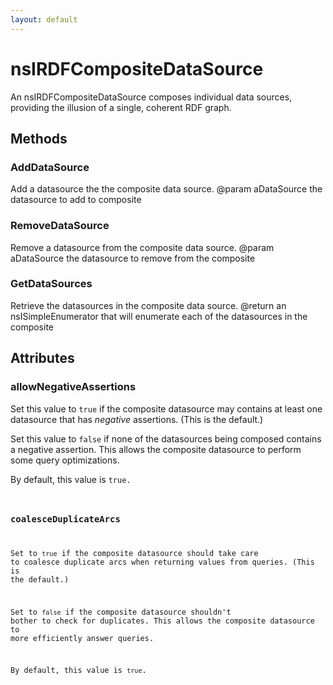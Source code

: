 ```yaml
---
layout: default
---
```


# nsIRDFCompositeDataSource #

An nsIRDFCompositeDataSource composes individual data sources, providing
the illusion of a single, coherent RDF graph.


## Methods ##

### AddDataSource ###

Add a datasource the the composite data source.
@param aDataSource the datasource to add to composite


### RemoveDataSource ###

Remove a datasource from the composite data source.
@param aDataSource the datasource to remove from the composite


### GetDataSources ###

Retrieve the datasources in the composite data source.
@return an nsISimpleEnumerator that will enumerate each
of the datasources in the composite


## Attributes ##

### allowNegativeAssertions ###


Set this value to <code>true</code> if the composite datasource
may contains at least one datasource that has <em>negative</em>
assertions. (This is the default.)

Set this value to <code>false</code> if none of the datasources
being composed contains a negative assertion. This allows the
composite datasource to perform some query optimizations.

By default, this value is <code>true</true>.


### coalesceDuplicateArcs ###

Set to <code>true</code> if the composite datasource should
take care to coalesce duplicate arcs when returning values from
queries. (This is the default.)

Set to <code>false</code> if the composite datasource shouldn't
bother to check for duplicates. This allows the composite
datasource to more efficiently answer queries.

By default, this value is <code>true</code>.

